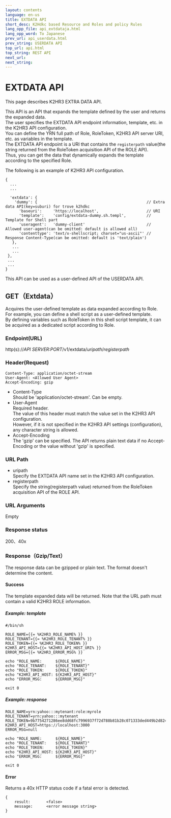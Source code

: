```yaml
---
layout: contents
language: en-us
title: EXTDATA API
short_desc: K2Hdkc based Resource and Roles and policy Rules
lang_opp_file: api_extdataja.html
lang_opp_word: To Japanese
prev_url: api_userdata.html
prev_string: USERDATA API
top_url: api.html
top_string: REST API
next_url: 
next_string: 
---
```


# EXTDATA API
This page describes K2HR3 EXTRA DATA API.  

This API is an API that expands the template defined by the user and returns the expanded data.  
The user specifies the EXTDATA API endpoint information, template, etc. in the K2HR3 API configuration.  
You can define the YRN full path of Role, RoleToken, K2HR3 API server URI, etc. as variables in the template.  
The EXTDATA API endpoint is a URI that contains the `registerpath` value(the string returned from the RoleToken acquisition API of the ROLE API).  
Thus, you can get the data that dynamically expands the template according to the specified Role.  

The following is an example of K2HR3 API configuration.  
```
{
  ...
  ...

  'extdata': {
    'dummy': {                                                // Extra data API(key=suburi) for trove k2hdkc
      'baseuri':     'https://localhost',                     // URI
      'template':    'config/extdata-dummy.sh.templ',         // Template for Shell part
      'useragent':   'dummy-client'                           // Allowed user-agent(can be omitted: default is allowed all)
      'contenttype': 'text/x-shellscript; charset="us-ascii"' // Response Content-Type(can be omitted: default is 'text/plain')
   },
   ...
   ...
 },
 ...
 ...
}
```

This API can be used as a user-defined API of the USERDATA API.  

## GET（Extdata）
Acquires the user-defined template as data expanded according to Role.  
For example, you can define a shell script as a user-defined template.  
By defining variables such as RoleToken in this shell script template, it can be acquired as a dedicated script according to Role.  

### Endpoint(URL)
http(s)://_API SERVER:PORT_/v1/extdata/_uripath_/_registerpath_

### Header(Request)
```
Content-Type: application/octet-stream
User-Agent: <Allowed User Agent>
Accept-Encoding: gzip
```
- Content-Type  
Should be 'application/octet-stream'. Can be empty.  
- User-Agent  
Required header.  
The value of this header must match the value set in the K2HR3 API configuration.  
However, if it is not specified in the K2HR3 API settings (configuration), any character string is allowed.  
- Accept-Encoding  
The 'gzip' can be specified. The API returns plain text data if no Accept-Encoding or the value without 'gzip' is specified.  

### URL Path
- uripath  
Specify the EXTDATA API name set in the K2HR3 API configuration.  
- registerpath  
Specify the string(registerpath value) returned from the RoleToken acquisition API of the ROLE API.  

### URL Arguments
Empty

### Response status
200、40x

### Response（Gzip/Text）
The response data can be gzipped or plain text. The format doesn't determine the content.

#### Success
The template expanded data will be returned. Note that the URL path must contain a valid K2HR3 ROLE information.

##### Example: template
```
#/bin/sh

ROLE_NAME={{= %K2HR3_ROLE_NAME% }}
ROLE_TENANT={{= %K2HR3_ROLE_TENANT% }}
ROLE_TOKEN={{= %K2HR3_ROLE_TOKEN% }}
K2HR3_API_HOST={{= %K2HR3_API_HOST_URI% }}
ERROR_MSG={{= %K2HR3_ERROR_MSG% }}

echo "ROLE_NAME:      ${ROLE_NAME}"
echo "ROLE_TENANT:    ${ROLE_TENANT}"
echo "ROLE_TOKEN:     ${ROLE_TOKEN}"
echo "K2HR3_API_HOST: ${K2HR3_API_HOST}"
echo "ERROR_MSG:      ${ERROR_MSG}"

exit 0
```

##### Example: response
```
ROLE_NAME=yrn:yahoo:::mytenant:role:myrole
ROLE_TENANT=yrn:yahoo:::mytenant
ROLE_TOKEN=9b7754271286ee8dd68fc7996937f72d788b81b28c071333ded449b2d824636b
K2HR3_API_HOST=https://localhost:3000
ERROR_MSG=null

echo "ROLE_NAME:      ${ROLE_NAME}"
echo "ROLE_TENANT:    ${ROLE_TENANT}"
echo "ROLE_TOKEN:     ${ROLE_TOKEN}"
echo "K2HR3_API_HOST: ${K2HR3_API_HOST}"
echo "ERROR_MSG:      ${ERROR_MSG}"

exit 0
```

#### Error
Returns a 40x HTTP status code if a fatal error is detected.
```
{
    result:       <false>
    message:      <error message string>
}
```
